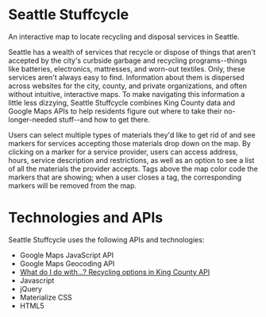 # Seattle Stuffcycle
An interactive map to locate recycling and disposal services in Seattle.

Seattle has a wealth of services that recycle or dispose of things that aren't accepted by the city's curbside garbage and recycling programs--things like batteries, electronics, mattresses, and worn-out textiles. Only, these services aren't always easy to find. Information about them is dispersed across websites for the city, county, and private organizations, and often without intuitive, interactive maps. To make navigating this information a little less dizzying, Seattle Stuffcycle combines King County data and Google Maps APIs to help residents figure out where to take their no-longer-needed stuff--and how to get there.

Users can select multiple types of materials they'd like to get rid of and see markers for services accepting those materials drop down on the map. By clicking on a marker for a service provider, users can access address, hours, service description and restrictions, as well as an option to see a list of all the materials the provider accepts. Tags above the map color code the markers that are showing; when a user closes a tag, the corresponding markers will be removed from the map.

# Technologies and APIs

Seattle Stuffcycle uses the following APIs and technologies:

* Google Maps JavaScript API
* Google Maps Geocoding API
* [What do I do with...? Recycling options in King County API](https://data.kingcounty.gov/resource/tzui-ygc5.json)
* Javascript
* jQuery
* Materialize CSS
* HTML5
